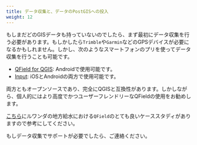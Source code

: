 ```yaml
---
title: データ収集と、データのPostGISへの投入
weight: 12
---
```


もしまだどのGISデータも持っていないのでしたら、まず最初にデータ収集を行う必要があります。もしかしたら`Trimble`や`Garmin`などのGPSデバイスが必要になるかもしれません。しかし、次のようなスマートフォンのプリを使ってデータ収集を行うことも可能です。

- [QField for QGIS](https://qfield.org): Androidで使用可能です。
- [Input](https://inputapp.io/en/): iOSとAndroidの両方で使用可能です。

両方ともオープンソースであり、完全にQGISと互換性があります。しかしながら、個人的にはより高度でかつユーザーフレンドリーなQFieldの使用をお勧めします。

[こちら](https://qfield.org/docs/case-studies/rwanda-rural-water.html)にルワンダの地方給水における`QField`のとても良いケーススタディがありますので参考にしてください。

もしデータ収集でサポートが必要でしたら、ご連絡ください。
